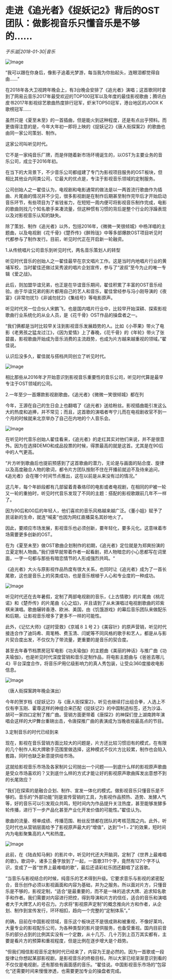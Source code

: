 # 走进《追光者》《捉妖记2》背后的OST团队：做影视音乐只懂音乐是不够的……

*于乐滋|2018-01-30|音乐*

![Image](http://p2.pstatp.com/large/5e720003f696a41999e3)

“我可以跟在你身后，像影子追着光梦游，每当我为你抬起头，连眼泪都觉得自由……”

在2018年各大卫视跨年晚会上，有3台晚会安排了《追光者》演唱；这首歌同时拿到了网易云音乐2017年最受欢迎的TOP100冠军以及年度的最佳影视歌曲；腾讯白皮书2017年影视综艺歌曲热度排行冠军，虾米TOP50冠军，港台地区的JOOX K歌榜冠军……

虽然只是《夏至未至》的一首插曲，但是能火到这种程度，还是有点出乎预料。而更值得注意的是，今年大年初一即将上映的《捉妖记2》《唐人街探案2》的歌曲也由同一家公司策划、制作。

这家公司叫听见时代。

它不是一家纯音乐厂牌，而是伴随着新市场环境诞生的，以OST为主要业务的音乐公司，成立于2016年初。

在当下的大背景下，不少音乐公司都组建了专门为影视项目服务的OST板块，但相比其他业内同类公司，它最大的优点是，专注于影视音乐领域的定制服务。

公司创始人之一翟佳认为，电视剧和电影通常的做法是以一两首流行歌曲作为插曲、片尾曲的情况并不少见，很多影视剧是在制作后期甚至制作完毕后才开始启动音乐环节，有些项目为了省钱省力，在短短一周内便可将影视音乐制作完成，电影的歌曲则找几个知名歌手来凑流量，但这种惯有习惯的背后是整个行业的浮躁表现以及对影视音乐认知的缺失。

除了策划、制作《追光者》以外，包括2016年，《微微一笑很倾城》中杨洋唱的主题曲，以及电视剧《花千骨》《楚乔传》《醉玲珑》中等多部爆款OST项目听见时代都参与了制作发行。目前，听见时代正在开启新一轮融资。

1.从传统唱片公司音乐到听见时代，两名音乐策划人的转型

听见时代音乐的创始人之一翟佳最早在京文唱片工作。这是当时内地唱片行业的黄埔军校，当时翟佳还做过吴秀波的唱片企划宣传，参与了“波叔”至今为止的唯一专辑《爱之战》。

此后，则加盟华谊兄弟，也正是在华谊音乐期间，翟佳积累了丰富的OST音乐经验。由于华谊兄弟的影片都用自己的艺人和音乐，翟佳曾经参与冯小刚导演的《夜宴》《非常勿扰1》《非诚勿扰2》《集结号》等电影原声。

听见时代另一位合伙人宋鹏飞，也是国内唱片行业中，比较早开始深耕、探索影视歌曲行业系统化的从业人员，是《花千骨》OST作品的操盘者之一。

“我们俩都是当时比较早关注到影视音乐发展趋势的人。比如《小苹果》带火了电影《老男孩之猛龙过江》，《因为爱情》上了春晚，《花千骨》的《年轮》带火了张碧晨，影视歌曲开始成为音乐消费的主流趋势，也成为片方越来越重视的领域。”翟佳说。

认识后没多久，翟佳就与搭档共同创立了听见时代。

![Image](http://p3.pstatp.com/large/5e77000269451b3cf728)

相比那些从2016年才开始意识到影视音乐重要性的音乐公司，听见时代算是最早专注于OST领域的公司。

2.一年至少一首爆款影视剧歌曲，《追光者》《微微一笑很倾城》都在列

今年，王源在自己的生日会上也翻唱了《追光者》送给粉丝。影视插曲能引发这么大的热度和追捧，并不常见；而且，这首歌的演唱者岑宁儿而在电视剧收官不到一个月的时候就来北京举办了自己在内地的个人音乐会。

![Image](http://p1.pstatp.com/large/5e740003cbee69347463)

在听见时代音乐创始人翟佳看来，《追光者》的走红其实对他们来说，并不是很意外。因为在选择DEMO和成品投票的时候，得票最高的就是这首。尤其是在90后中的人气更高。

“片方听到歌曲后也提前预感到了这首歌曲的潜力，无论是与画面的贴合度、旋律以及高度融合人物的歌词，都令片方团队按耐不住在开播前就迫不及待来追问，《追光者》会在哪个时间节点推出，这在以前是从来没有过的情况。”

这几年，每个年龄段都有几部留着青春烙印的电影或者电视剧，在相同的IP被一轮又一轮的重拍时，听见时代音乐发现了不同的主题：搭配的影视歌跟前几年不一样了。

因为90后和00后的年轻人，他们喜欢的音乐风格越来越广泛。《董小姐》赋予了民谣新的生命，就连“喊麦”也因为网红直播莫名其妙地火了。

因此，要顺应市场发展，影视音乐也必须创新，要年轻化，要多元化。这意味着市场需要更多创新的OST。

在为《夏至未至》做OST歌曲企划制作的初期，《追光者》定位就是为郑爽扮演的立夏定制人物曲。”我们很早就带着作者一起看剧，把人物暗恋的小心思都写在词里面，一字一句都与那些有暗恋情节的人形成强烈共鸣。“

《追光者》大火与原影视作品热度有很大关系，也同时让《追光者》成为了一首长尾歌，这也是音乐上的另类成功，也是音乐根植于人心和专业度的一种成功。

![Image](http://p3.pstatp.com/large/5e740003cbed7d6157af)

听见时代还在去年暑假，定制了两部电视剧的音乐，《上古情歌》的片尾曲《桃花诺》和《楚乔传》的片尾曲《心之焰》，并且请到了从未演唱过电视剧歌曲的邓紫棋来演唱。歌曲辗转香港、欧洲、美国，由《饥饿游戏》的幕后音乐团队来做配乐和后期，让影视音乐增多了更多不一样的可能性。

此外，《记忆大师》《逆时营救》《京城８１号２》《美容针》的原声营销，听见时代接连合作了迪玛希、周笔畅、费玉清、闫妮等不同风格的歌手和艺人，都是从与影片契合度出发，不仅仅为了带流量，更重要的是音乐的契合度。

甚至去年春节档票房冠军电影《功夫瑜伽》的主题曲《美丽的神话》与推广曲《功夫瑜伽》，也是听见时代深度营销和音乐定制作品，将电影主题曲与《爸爸去哪儿4》平台深度合作，将音乐IP用亿级影响力的真人秀包装，让受众360度接收电影信息。

![Image](http://p2.pstatp.com/large/5e75000360afbfd33d11)

（唐人街探案跨年晚会演出）

今年的贺岁档《捉妖记2》与《唐人街探案2》，听见也继续打出组合拳，人选上不仅有李玉刚、霍尊这样的神组合来匹配《捉妖记2》的中国制造标签，还为沙溢、胡可一家四口定制了推广曲。营销方面更带着《唐探2》的神探们登上湖南跨年演唱会这样的大IP舞台重磅出击，令唐探推广曲的表演成为当晚收视最高点的节目。

3.定制音乐的时代已经到来

现在，影视在音乐营销方面比较大的问题是，片方还比较习惯旧有的模式，在有限的几个制作人和大牌歌手范围里做选择，这种模式不仅片方比较累，制作也会陷入套路，同时也缺乏新意提供给市场。

这就给影视音乐市场及各家制片公司抛出一个问题——到底什么样的影视原声歌曲是受众市场喜欢的？又到底什么样的方式才能让好的影视原声歌曲挥发出意想不到的长尾效应？

“我们在探索的是融合企划、制作、宣发一体化的模式。做影视音乐只懂音乐是不够的。音乐的“外部功能”则是宣传营销的工具，为影视作品预热、造势、发酵人气等，好的音乐可以引发观众共鸣，短时间内为作品提升关注热度，甚至能够发酵多轮传播，进行下一步产品化甚至产业化开发价值的可能性。”翟佳认为。

歌曲的流量、榜单成绩、传播范围、粉丝反馈都在团队的考核范围之内。此外，听见时代也从营销层面给予了影视原声最大的“增值”，达到“1+1﹥2”的效果，短时间内为电影聚集高的人气和热度。

![Image](http://p1.pstatp.com/large/5e740003cbf1560ba87b)

此前，在《陆垚知马俐》的影片中，听见时代还大开脑洞，定制了《世界上最难唱的歌》。歌词中，诸多三叠字放到了一起，一首歌311个字，竟然有127个字不认识，变成了一首“世界上最难唱的歌”，最后还请彩虹乐团还翻唱了这首歌。

“当音乐与影视结合的时候，纯音乐的艺术得到升级。它要求音乐与影视的紧密配合，音乐创作必须以影视画面和内容为基础，并为之服务。所以面对片方，只懂音乐是不够的，影视定制，“适合“是最重要的，而不是一味的追求大牌、追求知名歌手和作者。我们需要对内容进行把控，得到导演和片方的信任，适合的音乐和演唱者大于大牌艺人的号召力。力求将“影视原声定制”的概念推向片方和作者，从企划、制作到宣传发行，环环相扣，趋向一个完整的“定制体系”。”

的确，目前在中国影视领域，音乐这个板块还不是很成熟和被重视，不像好莱坞，大量专业的影视配乐公司，为各种类型的影片提供服务，也备受重视。国内目前音乐的部分占到的比例其实没有一个定数，从十几万、几十万到上百万其实都有，主要是看片方的预算和重视程度，但是比例在逐步增大是个趋势。

“但我们相信影视音乐定制时代已经来了，内容为王是必然的。因为一首歌或一段旋律让你想起某部影视剧，是影视音乐的终极目标。所以大家已经渐渐意识到看的不仅仅是电视剧，还有那些有画面感的音乐。“翟佳说。中国影视音乐市场的“包容化”还需要时间来慢慢渗透，也需要更加专业的操盘者完成。


